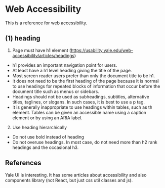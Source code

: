 # Web Accessibility

This is a reference for web accessibility.

## (1) heading

1. Page must have h1 element (https://usability.yale.edu/web-accessibility/articles/headings)

- h1 provides an important navigation point for users.
- At least have a h1 level heading giving the title of the page.
- Most screen reader users prefer than only the document title to be h1.
- It does not need to be the first heading of the page because it is normal to use headings for repeated blocks of information that occur before the document title such as menus or sidebars.
- Headings should not be used as subheadings, subtitles, alternative titles, taglines, or slogans. In such cases, it is best to use a p tag.
- It is generally inappropriate to use headings within tables, such as th element. Tables can be given an accessible name using a caption element or by using an ARIA label.

2. Use heading hierarchically

- Do not use bold instead of heading
- Do not overuse headings. In most case, do not need more than h2 rank headings and the occasional h3.


## References

Yale UI is interesting. It has some articles about accessibility and also components library (not React, but just css util classes and js).